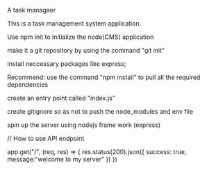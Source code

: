 A task managaer

This is a task management system application.

Use npm init to initialize the node(CMS) application

make it a git repository by using the command "git init"

install neccessary packages like express;

Recommend: use the command "npm install" to pull all the required dependencies

create an entry point called "index.js"

create gitignore so as not to push the node_modules and env file

spin up the server using nodejs frame work (express)


// How to use API endpoint

 app.get("/", (req, res) => {
    res.status(200).json({
        success: true,
        message:"welcome to my server"
    })
 })
